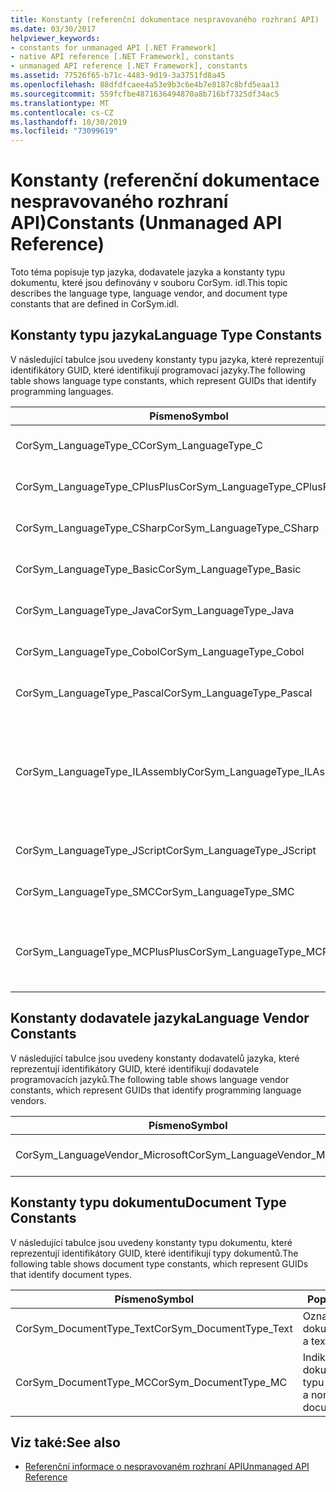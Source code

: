 ```yaml
---
title: Konstanty (referenční dokumentace nespravovaného rozhraní API)
ms.date: 03/30/2017
helpviewer_keywords:
- constants for unmanaged API [.NET Framework]
- native API reference [.NET Framework], constants
- unmanaged API reference [.NET Framework], constants
ms.assetid: 77526f65-b71c-4483-9d19-3a3751fd8a45
ms.openlocfilehash: 88dfdfcaee4a53e9b3c6e4b7e8187c8bfd5eaa13
ms.sourcegitcommit: 559fcfbe4871636494870a8b716bf7325df34ac5
ms.translationtype: MT
ms.contentlocale: cs-CZ
ms.lasthandoff: 10/30/2019
ms.locfileid: "73099619"
---
```

# <a name="constants-unmanaged-api-reference"></a><span data-ttu-id="4caf3-102">Konstanty (referenční dokumentace nespravovaného rozhraní API)</span><span class="sxs-lookup"><span data-stu-id="4caf3-102">Constants (Unmanaged API Reference)</span></span>
<span data-ttu-id="4caf3-103">Toto téma popisuje typ jazyka, dodavatele jazyka a konstanty typu dokumentu, které jsou definovány v souboru CorSym. idl.</span><span class="sxs-lookup"><span data-stu-id="4caf3-103">This topic describes the language type, language vendor, and document type constants that are defined in CorSym.idl.</span></span>  
  
## <a name="language-type-constants"></a><span data-ttu-id="4caf3-104">Konstanty typu jazyka</span><span class="sxs-lookup"><span data-stu-id="4caf3-104">Language Type Constants</span></span>  
 <span data-ttu-id="4caf3-105">V následující tabulce jsou uvedeny konstanty typu jazyka, které reprezentují identifikátory GUID, které identifikují programovací jazyky.</span><span class="sxs-lookup"><span data-stu-id="4caf3-105">The following table shows language type constants, which represent GUIDs that identify programming languages.</span></span>  
  
|<span data-ttu-id="4caf3-106">Písmeno</span><span class="sxs-lookup"><span data-stu-id="4caf3-106">Symbol</span></span>|<span data-ttu-id="4caf3-107">Popis</span><span class="sxs-lookup"><span data-stu-id="4caf3-107">Description</span></span>|  
|------------|-----------------|  
|<span data-ttu-id="4caf3-108">CorSym_LanguageType_C</span><span class="sxs-lookup"><span data-stu-id="4caf3-108">CorSym_LanguageType_C</span></span>|<span data-ttu-id="4caf3-109">Určuje jazyk C.</span><span class="sxs-lookup"><span data-stu-id="4caf3-109">Indicates the C language.</span></span>|  
|<span data-ttu-id="4caf3-110">CorSym_LanguageType_CPlusPlus</span><span class="sxs-lookup"><span data-stu-id="4caf3-110">CorSym_LanguageType_CPlusPlus</span></span>|<span data-ttu-id="4caf3-111">Určuje C++ jazyk.</span><span class="sxs-lookup"><span data-stu-id="4caf3-111">Indicates the C++ language.</span></span>|  
|<span data-ttu-id="4caf3-112">CorSym_LanguageType_CSharp</span><span class="sxs-lookup"><span data-stu-id="4caf3-112">CorSym_LanguageType_CSharp</span></span>|<span data-ttu-id="4caf3-113">Určuje C# jazyk.</span><span class="sxs-lookup"><span data-stu-id="4caf3-113">Indicates the C# language.</span></span>|  
|<span data-ttu-id="4caf3-114">CorSym_LanguageType_Basic</span><span class="sxs-lookup"><span data-stu-id="4caf3-114">CorSym_LanguageType_Basic</span></span>|<span data-ttu-id="4caf3-115">Označuje základní jazyk.</span><span class="sxs-lookup"><span data-stu-id="4caf3-115">Indicates the Basic language.</span></span>|  
|<span data-ttu-id="4caf3-116">CorSym_LanguageType_Java</span><span class="sxs-lookup"><span data-stu-id="4caf3-116">CorSym_LanguageType_Java</span></span>|<span data-ttu-id="4caf3-117">Označuje jazyk Java.</span><span class="sxs-lookup"><span data-stu-id="4caf3-117">Indicates the Java language.</span></span>|  
|<span data-ttu-id="4caf3-118">CorSym_LanguageType_Cobol</span><span class="sxs-lookup"><span data-stu-id="4caf3-118">CorSym_LanguageType_Cobol</span></span>|<span data-ttu-id="4caf3-119">Určuje jazyk COBOL.</span><span class="sxs-lookup"><span data-stu-id="4caf3-119">Indicates the COBOL language.</span></span>|  
|<span data-ttu-id="4caf3-120">CorSym_LanguageType_Pascal</span><span class="sxs-lookup"><span data-stu-id="4caf3-120">CorSym_LanguageType_Pascal</span></span>|<span data-ttu-id="4caf3-121">Určuje jazyk Pascal.</span><span class="sxs-lookup"><span data-stu-id="4caf3-121">Indicates the Pascal language.</span></span>|  
|<span data-ttu-id="4caf3-122">CorSym_LanguageType_ILAssembly</span><span class="sxs-lookup"><span data-stu-id="4caf3-122">CorSym_LanguageType_ILAssembly</span></span>|<span data-ttu-id="4caf3-123">Označuje kód sestavení jazyka MSIL (Microsoft Intermediate Language).</span><span class="sxs-lookup"><span data-stu-id="4caf3-123">Indicates the Microsoft intermediate language (MSIL) assembly code.</span></span>|  
|<span data-ttu-id="4caf3-124">CorSym_LanguageType_JScript</span><span class="sxs-lookup"><span data-stu-id="4caf3-124">CorSym_LanguageType_JScript</span></span>|<span data-ttu-id="4caf3-125">Určuje jazyk JScript.</span><span class="sxs-lookup"><span data-stu-id="4caf3-125">Indicates the JScript language.</span></span>|  
|<span data-ttu-id="4caf3-126">CorSym_LanguageType_SMC</span><span class="sxs-lookup"><span data-stu-id="4caf3-126">CorSym_LanguageType_SMC</span></span>|<span data-ttu-id="4caf3-127">Označuje jazyk SMC.</span><span class="sxs-lookup"><span data-stu-id="4caf3-127">Indicates the SMC language.</span></span>|  
|<span data-ttu-id="4caf3-128">CorSym_LanguageType_MCPlusPlus</span><span class="sxs-lookup"><span data-stu-id="4caf3-128">CorSym_LanguageType_MCPlusPlus</span></span>|<span data-ttu-id="4caf3-129">Určuje C++ jazyk povolený pro .NET Framework.</span><span class="sxs-lookup"><span data-stu-id="4caf3-129">Indicates the C++ language enabled for the .NET Framework.</span></span>|  
  
## <a name="language-vendor-constants"></a><span data-ttu-id="4caf3-130">Konstanty dodavatele jazyka</span><span class="sxs-lookup"><span data-stu-id="4caf3-130">Language Vendor Constants</span></span>  
 <span data-ttu-id="4caf3-131">V následující tabulce jsou uvedeny konstanty dodavatelů jazyka, které reprezentují identifikátory GUID, které identifikují dodavatele programovacích jazyků.</span><span class="sxs-lookup"><span data-stu-id="4caf3-131">The following table shows language vendor constants, which represent GUIDs that identify programming language vendors.</span></span>  
  
|<span data-ttu-id="4caf3-132">Písmeno</span><span class="sxs-lookup"><span data-stu-id="4caf3-132">Symbol</span></span>|<span data-ttu-id="4caf3-133">Popis</span><span class="sxs-lookup"><span data-stu-id="4caf3-133">Description</span></span>|  
|------------|-----------------|  
|<span data-ttu-id="4caf3-134">CorSym_LanguageVendor_Microsoft</span><span class="sxs-lookup"><span data-stu-id="4caf3-134">CorSym_LanguageVendor_Microsoft</span></span>|<span data-ttu-id="4caf3-135">Označuje Microsoft.</span><span class="sxs-lookup"><span data-stu-id="4caf3-135">Indicates Microsoft.</span></span>|  
  
## <a name="document-type-constants"></a><span data-ttu-id="4caf3-136">Konstanty typu dokumentu</span><span class="sxs-lookup"><span data-stu-id="4caf3-136">Document Type Constants</span></span>  
 <span data-ttu-id="4caf3-137">V následující tabulce jsou uvedeny konstanty typu dokumentu, které reprezentují identifikátory GUID, které identifikují typy dokumentů.</span><span class="sxs-lookup"><span data-stu-id="4caf3-137">The following table shows document type constants, which represent GUIDs that identify document types.</span></span>  
  
|<span data-ttu-id="4caf3-138">Písmeno</span><span class="sxs-lookup"><span data-stu-id="4caf3-138">Symbol</span></span>|<span data-ttu-id="4caf3-139">Popis</span><span class="sxs-lookup"><span data-stu-id="4caf3-139">Description</span></span>|  
|------------|-----------------|  
|<span data-ttu-id="4caf3-140">CorSym_DocumentType_Text</span><span class="sxs-lookup"><span data-stu-id="4caf3-140">CorSym_DocumentType_Text</span></span>|<span data-ttu-id="4caf3-141">Označuje textový dokument.</span><span class="sxs-lookup"><span data-stu-id="4caf3-141">Indicates a text document.</span></span>|  
|<span data-ttu-id="4caf3-142">CorSym_DocumentType_MC</span><span class="sxs-lookup"><span data-stu-id="4caf3-142">CorSym_DocumentType_MC</span></span>|<span data-ttu-id="4caf3-143">Indikuje, že dokument není typu text.</span><span class="sxs-lookup"><span data-stu-id="4caf3-143">Indicates a non-text document.</span></span>|  
  
## <a name="see-also"></a><span data-ttu-id="4caf3-144">Viz také:</span><span class="sxs-lookup"><span data-stu-id="4caf3-144">See also</span></span>

- [<span data-ttu-id="4caf3-145">Referenční informace o nespravovaném rozhraní API</span><span class="sxs-lookup"><span data-stu-id="4caf3-145">Unmanaged API Reference</span></span>](index.md)
